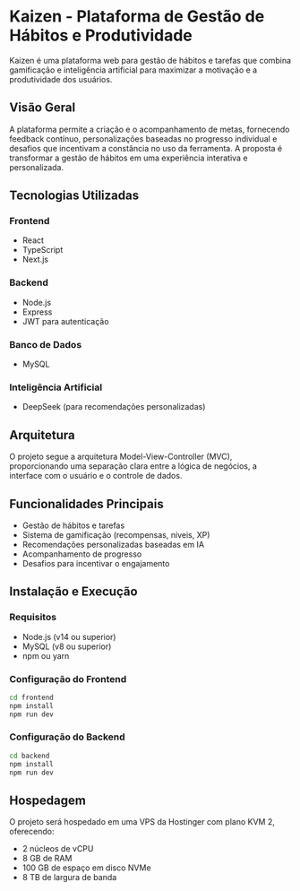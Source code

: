 # Kaizen - Plataforma de Gestão de Hábitos e Produtividade

Kaizen é uma plataforma web para gestão de hábitos e tarefas que combina gamificação e inteligência artificial para maximizar a motivação e a produtividade dos usuários.

## Visão Geral

A plataforma permite a criação e o acompanhamento de metas, fornecendo feedback contínuo, personalizações baseadas no progresso individual e desafios que incentivam a constância no uso da ferramenta. A proposta é transformar a gestão de hábitos em uma experiência interativa e personalizada.

## Tecnologias Utilizadas

### Frontend
- React
- TypeScript
- Next.js

### Backend
- Node.js
- Express
- JWT para autenticação

### Banco de Dados
- MySQL

### Inteligência Artificial
- DeepSeek (para recomendações personalizadas)

## Arquitetura

O projeto segue a arquitetura Model-View-Controller (MVC), proporcionando uma separação clara entre a lógica de negócios, a interface com o usuário e o controle de dados.

## Funcionalidades Principais

- Gestão de hábitos e tarefas
- Sistema de gamificação (recompensas, níveis, XP)
- Recomendações personalizadas baseadas em IA
- Acompanhamento de progresso
- Desafios para incentivar o engajamento

## Instalação e Execução

### Requisitos
- Node.js (v14 ou superior)
- MySQL (v8 ou superior)
- npm ou yarn

### Configuração do Frontend
```bash
cd frontend
npm install
npm run dev
```

### Configuração do Backend
```bash
cd backend
npm install
npm run dev
```

## Hospedagem

O projeto será hospedado em uma VPS da Hostinger com plano KVM 2, oferecendo:
- 2 núcleos de vCPU
- 8 GB de RAM
- 100 GB de espaço em disco NVMe
- 8 TB de largura de banda
